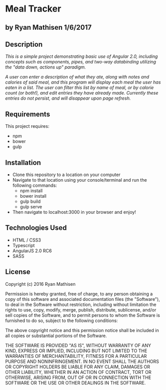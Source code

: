 # Meal Tracker

## by Ryan Mathisen 1/6/2017

## Description
_This is a simple project demonstrating basic use of Angular 2.0, including concepts such as components, pipes, and two-way databinding utilizing the "data down, actions up" paradigm._

_A user can enter a description of what they ate, along with notes and calories of said meal, and this program will display each meal the user has eaten in a list. The user can filter this list by name of meal, or by calorie count (or both!), and edit entries they have already made. Currently these entries do not persist, and will disappear upon page refresh._

## Requirements
This project requires:
  * npm
  * bower
  * gulp

## Installation
  * Clone this repository to a location on your computer
  * Navigate to that location using your console/terminal and run the following commands:
    * npm install
    * bower install
    * gulp build
    * gulp serve
  * Then navigate to localhost:3000 in your browser and enjoy!

## Technologies Used
  * HTML / CSS3
  * Typescript
  * AngularJS 2.0 RC6
  * SASS

## License
Copyright (c) 2016 Ryan Mathisen

Permission is hereby granted, free of charge, to any person obtaining a copy of this software and associated documentation files (the "Software"), to deal in the Software without restriction, including without limitation the rights to use, copy, modify, merge, publish, distribute, sublicense, and/or sell copies of the Software, and to permit persons to whom the Software is furnished to do so, subject to the following conditions:

The above copyright notice and this permission notice shall be included in all copies or substantial portions of the Software.

THE SOFTWARE IS PROVIDED "AS IS", WITHOUT WARRANTY OF ANY KIND, EXPRESS OR IMPLIED, INCLUDING BUT NOT LIMITED TO THE WARRANTIES OF MERCHANTABILITY, FITNESS FOR A PARTICULAR PURPOSE AND NONINFRINGEMENT. IN NO EVENT SHALL THE AUTHORS OR COPYRIGHT HOLDERS BE LIABLE FOR ANY CLAIM, DAMAGES OR OTHER LIABILITY, WHETHER IN AN ACTION OF CONTRACT, TORT OR OTHERWISE, ARISING FROM, OUT OF OR IN CONNECTION WITH THE SOFTWARE OR THE USE OR OTHER DEALINGS IN THE SOFTWARE.
